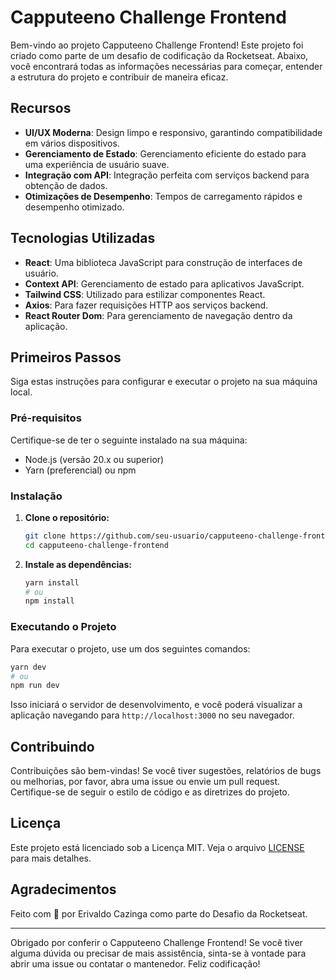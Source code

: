 # Capputeeno Challenge Frontend

Bem-vindo ao projeto Capputeeno Challenge Frontend! Este projeto foi criado como parte de um desafio de codificação da Rocketseat. Abaixo, você encontrará todas as informações necessárias para começar, entender a estrutura do projeto e contribuir de maneira eficaz.

## Recursos

- **UI/UX Moderna**: Design limpo e responsivo, garantindo compatibilidade em vários dispositivos.
- **Gerenciamento de Estado**: Gerenciamento eficiente do estado para uma experiência de usuário suave.
- **Integração com API**: Integração perfeita com serviços backend para obtenção de dados.
- **Otimizações de Desempenho**: Tempos de carregamento rápidos e desempenho otimizado.

## Tecnologias Utilizadas

- **React**: Uma biblioteca JavaScript para construção de interfaces de usuário.
- **Context API**: Gerenciamento de estado para aplicativos JavaScript.
- **Tailwind CSS**: Utilizado para estilizar componentes React.
- **Axios**: Para fazer requisições HTTP aos serviços backend.
- **React Router Dom**: Para gerenciamento de navegação dentro da aplicação.

## Primeiros Passos

Siga estas instruções para configurar e executar o projeto na sua máquina local.

### Pré-requisitos

Certifique-se de ter o seguinte instalado na sua máquina:

- Node.js (versão 20.x ou superior)
- Yarn (preferencial) ou npm

### Instalação

1. **Clone o repositório:**
    ```sh
    git clone https://github.com/seu-usuario/capputeeno-challenge-frontend.git
    cd capputeeno-challenge-frontend
    ```

2. **Instale as dependências:**
    ```sh
    yarn install
    # ou
    npm install
    ```

### Executando o Projeto

Para executar o projeto, use um dos seguintes comandos:

```sh
yarn dev
# ou
npm run dev
```

Isso iniciará o servidor de desenvolvimento, e você poderá visualizar a aplicação navegando para `http://localhost:3000` no seu navegador.


## Contribuindo

Contribuições são bem-vindas! Se você tiver sugestões, relatórios de bugs ou melhorias, por favor, abra uma issue ou envie um pull request. Certifique-se de seguir o estilo de código e as diretrizes do projeto.

## Licença

Este projeto está licenciado sob a Licença MIT. Veja o arquivo [LICENSE](LICENSE) para mais detalhes.

## Agradecimentos

Feito com 💜 por Erivaldo Cazinga como parte do Desafio da Rocketseat.

---

Obrigado por conferir o Capputeeno Challenge Frontend! Se você tiver alguma dúvida ou precisar de mais assistência, sinta-se à vontade para abrir uma issue ou contatar o mantenedor. Feliz codificação!